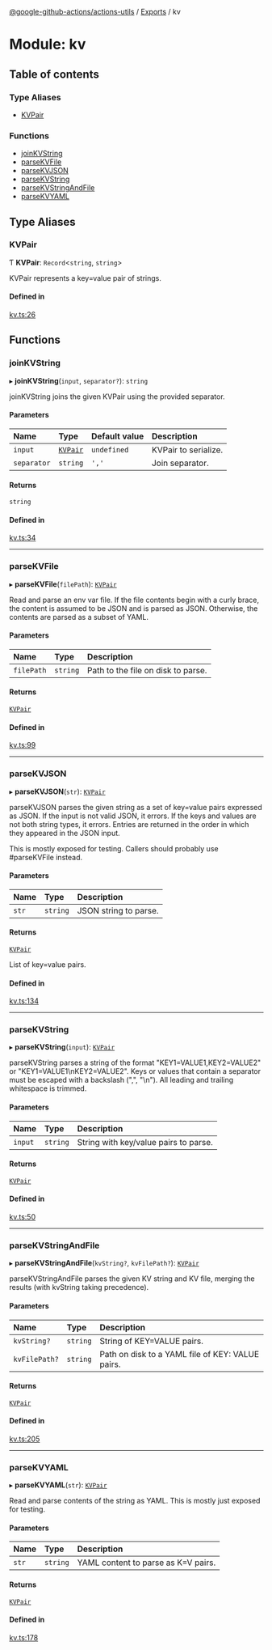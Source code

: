 [@google-github-actions/actions-utils](../README.md) / [Exports](../modules.md) / kv

# Module: kv

## Table of contents

### Type Aliases

- [KVPair](kv.md#kvpair)

### Functions

- [joinKVString](kv.md#joinkvstring)
- [parseKVFile](kv.md#parsekvfile)
- [parseKVJSON](kv.md#parsekvjson)
- [parseKVString](kv.md#parsekvstring)
- [parseKVStringAndFile](kv.md#parsekvstringandfile)
- [parseKVYAML](kv.md#parsekvyaml)

## Type Aliases

### KVPair

Ƭ **KVPair**: `Record`<`string`, `string`\>

KVPair represents a key=value pair of strings.

#### Defined in

[kv.ts:26](https://github.com/google-github-actions/actions-utils/blob/main/src/kv.ts#L26)

## Functions

### joinKVString

▸ **joinKVString**(`input`, `separator?`): `string`

joinKVString joins the given KVPair using the provided separator.

#### Parameters

| Name | Type | Default value | Description |
| :------ | :------ | :------ | :------ |
| `input` | [`KVPair`](kv.md#kvpair) | `undefined` | KVPair to serialize. |
| `separator` | `string` | `','` | Join separator. |

#### Returns

`string`

#### Defined in

[kv.ts:34](https://github.com/google-github-actions/actions-utils/blob/main/src/kv.ts#L34)

___

### parseKVFile

▸ **parseKVFile**(`filePath`): [`KVPair`](kv.md#kvpair)

Read and parse an env var file. If the file contents begin with a curly
brace, the content is assumed to be JSON and is parsed as JSON. Otherwise,
the contents are parsed as a subset of YAML.

#### Parameters

| Name | Type | Description |
| :------ | :------ | :------ |
| `filePath` | `string` | Path to the file on disk to parse. |

#### Returns

[`KVPair`](kv.md#kvpair)

#### Defined in

[kv.ts:99](https://github.com/google-github-actions/actions-utils/blob/main/src/kv.ts#L99)

___

### parseKVJSON

▸ **parseKVJSON**(`str`): [`KVPair`](kv.md#kvpair)

parseKVJSON parses the given string as a set of key=value pairs expressed as
JSON. If the input is not valid JSON, it errors. If the keys and values are
not both string types, it errors. Entries are returned in the order in which
they appeared in the JSON input.

This is mostly exposed for testing. Callers should probably use #parseKVFile
instead.

#### Parameters

| Name | Type | Description |
| :------ | :------ | :------ |
| `str` | `string` | JSON string to parse. |

#### Returns

[`KVPair`](kv.md#kvpair)

List of key=value pairs.

#### Defined in

[kv.ts:134](https://github.com/google-github-actions/actions-utils/blob/main/src/kv.ts#L134)

___

### parseKVString

▸ **parseKVString**(`input`): [`KVPair`](kv.md#kvpair)

parseKVString parses a string of the format "KEY1=VALUE1,KEY2=VALUE2" or
"KEY1=VALUE1\nKEY2=VALUE2". Keys or values that contain a separator must be
escaped with a backslash ("\,", "\\n"). All leading and trailing whitespace
is trimmed.

#### Parameters

| Name | Type | Description |
| :------ | :------ | :------ |
| `input` | `string` | String with key/value pairs to parse. |

#### Returns

[`KVPair`](kv.md#kvpair)

#### Defined in

[kv.ts:50](https://github.com/google-github-actions/actions-utils/blob/main/src/kv.ts#L50)

___

### parseKVStringAndFile

▸ **parseKVStringAndFile**(`kvString?`, `kvFilePath?`): [`KVPair`](kv.md#kvpair)

parseKVStringAndFile parses the given KV string and KV file, merging the
results (with kvString taking precedence).

#### Parameters

| Name | Type | Description |
| :------ | :------ | :------ |
| `kvString?` | `string` | String of KEY=VALUE pairs. |
| `kvFilePath?` | `string` | Path on disk to a YAML file of KEY: VALUE pairs. |

#### Returns

[`KVPair`](kv.md#kvpair)

#### Defined in

[kv.ts:205](https://github.com/google-github-actions/actions-utils/blob/main/src/kv.ts#L205)

___

### parseKVYAML

▸ **parseKVYAML**(`str`): [`KVPair`](kv.md#kvpair)

Read and parse contents of the string as YAML. This is mostly just exposed
for testing.

#### Parameters

| Name | Type | Description |
| :------ | :------ | :------ |
| `str` | `string` | YAML content to parse as K=V pairs. |

#### Returns

[`KVPair`](kv.md#kvpair)

#### Defined in

[kv.ts:178](https://github.com/google-github-actions/actions-utils/blob/main/src/kv.ts#L178)
